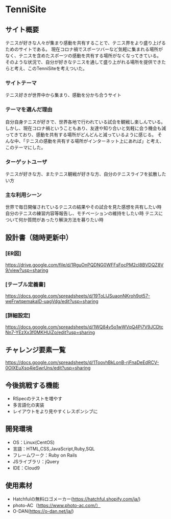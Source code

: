 # TenniSite

## サイト概要
テニスが好きな人々が集まり感動を共有することで、テニス界をより盛り上げるためのサイトである。
現在コロナ禍でスポーツバーなど気軽に集まれる場所がなく、テニスを含めたスポーツの感動を共有する場所がなくなってきている。
そのような状況で、自分が好きなテニスを通して盛り上がれる場所を提供できたらと考え、このTenniSiteを考えついた。

### サイトテーマ
テニス好きが世界中から集まり、感動を分かち合うサイト

### テーマを選んだ理由
自分自身テニスが好きで、世界各地で行われている試合を観戦し楽しんでいる。
しかし、現在コロナ禍ということもあり、友達や知り合いと気軽に会う機会も減ってきており、感動を共有する場所がどんどんと減っているように感じる。
そんな中、「テニスの感動を共有する場所がインターネット上にあれば」と考え、このテーマにした。

### ターゲットユーザ
テニスが好きな方、またテニス観戦が好きな方、自分のテニスライフを拡散したい方

### 主な利用シーン
世界で毎日開催されているテニスの結果やその試合を見た感想を共有したい時
自分のテニスの練習内容等報告し、モチベーションの維持をしたい時
テニスについて何か質問があったり解決方法を募りたい時

## 設計書（随時更新中）
### [ER図]
https://drive.google.com/file/d/1RguOnPQDNG0WFFsFocPM2cI8BVDQZ8V9/view?usp=sharing
### [テーブル定義書]
https://docs.google.com/spreadsheets/d/19ToLIJSuaonNKroh9ot57-weFrwtqemakalD-uagVdg/edit?usp=sharing
### [詳細設定]
https://docs.google.com/spreadsheets/d/1WQ84v5o1wWVqQ4Pj7V9JCDtcNn7-YEzXx3f0MKHUiZo/edit?usp=sharing

## チャレンジ要素一覧
https://docs.google.com/spreadsheets/d/1ToovhBkLonB-rjFnaDeEdRCV-0OIXEuXso4ieSwrUns/edit?usp=sharing

## 今後挑戦する機能
- RSpecのテストを増やす
- 多言語化の実装
- レイアウトをより見やすくレスポンシブに

## 開発環境
- OS：Linux(CentOS)
- 言語：HTML,CSS,JavaScript,Ruby,SQL
- フレームワーク：Ruby on Rails
- JSライブラリ：jQuery
- IDE：Cloud9

## 使用素材
- Hatchfulの無料ロゴメーカー(https://hatchful.shopify.com/ja/)
- photo-AC（https://www.photo-ac.com/）
- O-DAN(https://o-dan.net/ja/)
